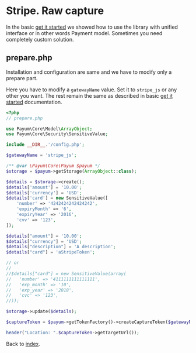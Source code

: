 # Stripe. Raw capture 

In the basic [get it started](../get-it-started.md) we showed how to use the library with unified interface or in other words Payment model.
Sometimes you need completely custom solution.

## prepare.php

Installation and configuration are same and we have to modify only a prepare part. 

Here you have to modify a `gatewayName` value. Set it to `stripe_js` or any other you want.
The rest remain the same as described in basic [get it started](../get-it-started.md) documentation.

```php
<?php
// prepare.php

use Payum\Core\Model\ArrayObject;
use Payum\Core\Security\SensitiveValue;

include __DIR__.'/config.php';

$gatewayName = 'stripe_js';

/** @var \Payum\Core\Payum $payum */
$storage = $payum->getStorage(ArrayObject::class);

$details = $storage->create();
$details['amount'] = '10.00'; 
$details['currency'] = 'USD';
$details['card'] = new SensitiveValue([
    'number' => '4242424242424242', 
    'expiryMonth' => '6', 
    'expiryYear' => '2016', 
    'cvv' => '123',
]);

$details["amount"] = '10.00';
$details["currency"] = 'USD';
$details["description"] = 'A description';
$details["card"] = 'aStripeToken';

// or
//
//$details["card"] = new SensitiveValue(array(
//   'number' => '4111111111111111',
//   'exp_month' => '10',
//   'exp_year' => '2018',
//   'cvc' => '123',
//));

$storage->update($details);

$captureToken = $payum->getTokenFactory()->createCaptureToken($gatewayName, $details, 'done.php');

header("Location: ".$captureToken->getTargetUrl());
```

Back to [index](../index.md).